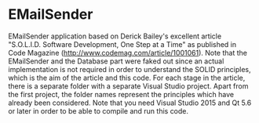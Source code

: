 # EMailSender
EMailSender application based on Derick Bailey's excellent article "S.O.L.I.D. Software Development, One Step at a Time" 
as published in Code Magazine (http://www.codemag.com/article/1001061). Note that the EMailSender and the Database part
were faked out since an actual implementation is not required in order to understand the SOLID principles, which is the 
aim of the article and this code.
For each stage in the article, there is a separate folder with a separate Visual Studio project. Apart from the first project, the folder names represent the principles which have already been considered.
Note that you need Visual Studio 2015 and Qt 5.6 or later in order to be able to compile and run this code.
